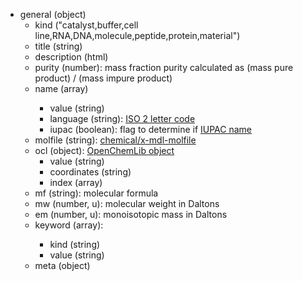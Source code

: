 - general (object)
  - kind ("catalyst,buffer,cell line,RNA,DNA,molecule,peptide,protein,material")
  - title (string)
  - description (html)
  - purity (number): mass fraction purity calculated as (mass pure product) / (mass impure product)
  - name (array<object>)
    - value (string)
    - language (string): [ISO 2 letter code](https://en.wikipedia.org/wiki/ISO_3166-1_alpha-2)
    - iupac (boolean): flag to determine if [IUPAC name](https://www.acdlabs.com/iupac/nomenclature/)
  - molfile (string): [chemical/x-mdl-molfile](https://en.wikipedia.org/wiki/Chemical_table_file#Molfile)
  - ocl (object): [OpenChemLib object](https://github.com/Actelion/openchemlib/issues/52)
    - value (string)
    - coordinates (string)
    - index (array<number>)
  - mf (string): molecular formula
  - mw (number, u): molecular weight in Daltons
  - em (number, u): monoisotopic mass in Daltons
  - keyword (array<object>):
    - kind (string)  
    - value (string)
  - meta (object)
